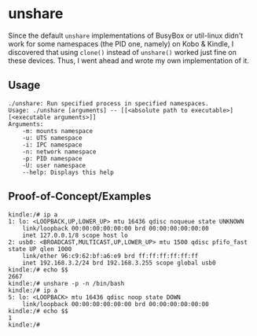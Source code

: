# unshare
Since the default `unshare` implementations of BusyBox or util-linux didn't work for some namespaces (the PID one, namely) on Kobo & Kindle, I discovered that using `clone()` instead of `unshare()` worked just fine on these devices. Thus, I went ahead and wrote my own implementation of it.
## Usage
```
./unshare: Run specified process in specified namespaces.
Usage: ./unshare [arguments] -- [[<absolute path to executable>] [<executable arguments>]]
Arguments:
	-m: mounts namespace
	-u: UTS namespace
	-i: IPC namespace
	-n: network namespace
	-p: PID namespace
	-U: user namespace
	--help: Displays this help
```
## Proof-of-Concept/Examples
```
kindle:/# ip a
1: lo: <LOOPBACK,UP,LOWER_UP> mtu 16436 qdisc noqueue state UNKNOWN 
    link/loopback 00:00:00:00:00:00 brd 00:00:00:00:00:00
    inet 127.0.0.1/8 scope host lo
2: usb0: <BROADCAST,MULTICAST,UP,LOWER_UP> mtu 1500 qdisc pfifo_fast state UP qlen 1000
    link/ether 96:c9:62:bf:a6:e9 brd ff:ff:ff:ff:ff:ff
    inet 192.168.3.2/24 brd 192.168.3.255 scope global usb0
kindle:/# echo $$
2667
kindle:/# unshare -p -n /bin/bash
kindle:/# ip a
5: lo: <LOOPBACK> mtu 16436 qdisc noop state DOWN 
    link/loopback 00:00:00:00:00:00 brd 00:00:00:00:00:00
kindle:/# echo $$
1
kindle:/#
```
